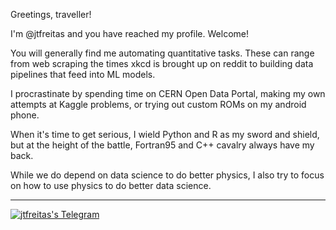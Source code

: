 Greetings, traveller!

I'm @jtfreitas and you have reached my profile. Welcome!

You will generally find me automating quantitative tasks. These can range from web scraping the times xkcd is brought up on reddit to building data pipelines that feed into ML models.

I procrastinate by spending time on CERN Open Data Portal, making my own attempts at Kaggle problems, or trying out custom ROMs on my android phone.

When it's time to get serious, I wield Python and R as my sword and shield, but at the height of the battle, Fortran95 and C++ cavalry always have my back.

While we do depend on data science to do better physics, I also try to focus on how to use physics to do better data science.

***
  [![jtfreitas's Telegram](https://img.shields.io/badge/Telegram-2CA5E0?style=plastic&logo=telegram)](https://t.me/jtfreitaspt)
